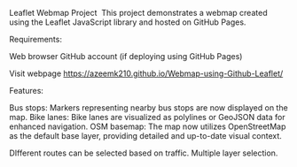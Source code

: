 Leaflet Webmap Project ️
This project demonstrates a webmap created using the Leaflet JavaScript library and hosted on GitHub Pages.

Requirements:

Web browser
GitHub account (if deploying using GitHub Pages)

Visit webpage
 https://azeemk210.github.io/Webmap-using-Github-Leaflet/

Features:

Bus stops: Markers representing nearby bus stops are now displayed on the map.
Bike lanes: Bike lanes are visualized as polylines or GeoJSON data for enhanced navigation.
OSM basemap: The map now utilizes OpenStreetMap as the default base layer, providing detailed and up-to-date visual context.

DIfferent routes can be selected based on traffic. 
Multiple layer selection.